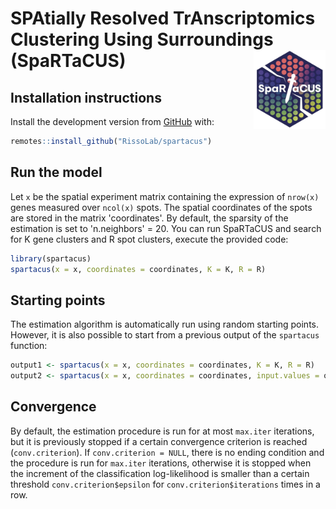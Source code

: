 # **SPA**tially **R**esolved **T**r**A**nscriptomics **C**lustering **U**sing **S**urroundings (SpaRTaCUS) <img src="logo2.jpeg" align="right" width="115" />





## Installation instructions

Install the development version from
[GitHub](https://https://github.com/RissoLab/spartacus) with:

``` r
remotes::install_github("RissoLab/spartacus")
```

## Run the model

Let `x` be the spatial experiment matrix containing the expression of `nrow(x)` genes measured over `ncol(x)` spots. The spatial coordinates of the spots are stored in the matrix 'coordinates'. By default, the sparsity of the estimation is set to 'n.neighbors' = 20. You can run SpaRTaCUS and search for K gene clusters and R spot clusters, execute the provided code:

``` r
library(spartacus)
spartacus(x = x, coordinates = coordinates, K = K, R = R) 
```

## Starting points

The estimation algorithm is automatically run using random starting points. However, it is also possible to start from a previous output of the `spartacus` function:

``` r 
output1 <- spartacus(x = x, coordinates = coordinates, K = K, R = R)
output2 <- spartacus(x = x, coordinates = coordinates, input.values = output1)
```

## Convergence

By default, the estimation procedure is run for at most `max.iter` iterations, but it is previously stopped if a certain convergence criterion is reached (`conv.criterion`). If `conv.criterion = NULL`, there is no ending condition and the  procedure is run for `max.iter` iterations, otherwise it is stopped when the increment of the classification log-likelihood is smaller than a certain threshold `conv.criterion$epsilon` for `conv.criterion$iterations` times in a row. 
